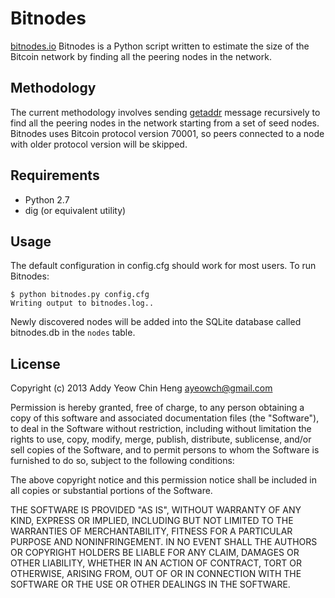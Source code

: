 # Bitnodes
[bitnodes.io](http://bitnodes.io)
Bitnodes is a Python script written to estimate the size of the Bitcoin network by finding all the peering nodes in the network.

## Methodology
The current methodology involves sending [getaddr](https://en.bitcoin.it/wiki/Protocol_specification#getaddr) message recursively to find all the peering nodes in the network starting from a set of seed nodes. Bitnodes uses Bitcoin protocol version 70001, so peers connected to a node with older protocol version will be skipped.

## Requirements
* Python 2.7
* dig (or equivalent utility)

## Usage
The default configuration in config.cfg should work for most users. To run Bitnodes:

    $ python bitnodes.py config.cfg
    Writing output to bitnodes.log..

Newly discovered nodes will be added into the SQLite database called bitnodes.db in the `nodes` table.

## License
Copyright (c) 2013 Addy Yeow Chin Heng <ayeowch@gmail.com>

Permission is hereby granted, free of charge, to any person obtaining a copy of this software and associated documentation files (the "Software"), to deal in the Software without restriction, including without limitation the rights to use, copy, modify, merge, publish, distribute, sublicense, and/or sell copies of the Software, and to permit persons to whom the Software is furnished to do so, subject to the following conditions:

The above copyright notice and this permission notice shall be included in all copies or substantial portions of the Software.

THE SOFTWARE IS PROVIDED "AS IS", WITHOUT WARRANTY OF ANY KIND, EXPRESS OR IMPLIED, INCLUDING BUT NOT LIMITED TO THE WARRANTIES OF MERCHANTABILITY, FITNESS FOR A PARTICULAR PURPOSE AND NONINFRINGEMENT. IN NO EVENT SHALL THE AUTHORS OR COPYRIGHT HOLDERS BE LIABLE FOR ANY CLAIM, DAMAGES OR OTHER LIABILITY, WHETHER IN AN ACTION OF CONTRACT, TORT OR OTHERWISE, ARISING FROM, OUT OF OR IN CONNECTION WITH THE SOFTWARE OR THE USE OR OTHER DEALINGS IN THE SOFTWARE.
